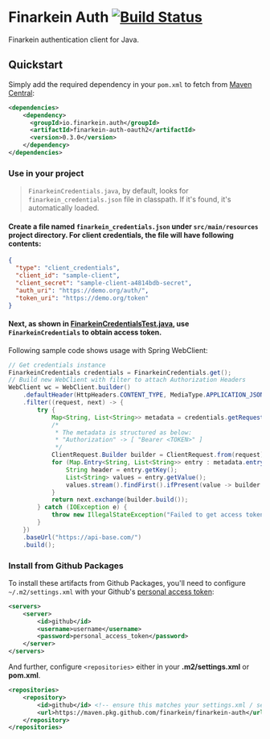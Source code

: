 # Finarkein Auth [![Build Status](https://travis-ci.org/finarkein/finarkein-auth.svg?branch=main)](https://travis-ci.org/finarkein/finarkein-auth)

Finarkein authentication client for Java.

## Quickstart

Simply add the required dependency in your `pom.xml` to fetch from [Maven Central](https://search.maven.org/search?q=g:io.finarkein.auth):

```xml
<dependencies>
    <dependency>
      <groupId>io.finarkein.auth</groupId>
      <artifactId>finarkein-auth-oauth2</artifactId>
      <version>0.3.0</version>
    </dependency>
</dependencies>
```

### Use in your project

> `FinarkeinCredentials.java`, by default, looks for `finarkein_credentials.json` file in classpath. If it's found, it's automatically loaded.

#### Create a file named `finarkein_credentials.json` under `src/main/resources` project directory. For client credentials, the file will have following contents:
```json
{
  "type": "client_credentials",
  "client_id": "sample-client",
  "client_secret": "sample-client-a4814bdb-secret",
  "auth_uri": "https://demo.org/auth/",
  "token_uri": "https://demo.org/token"
}
``` 
#### Next, as shown in [FinarkeinCredentialsTest.java](oauth2/src/test/java/io/finarkein/auth/oauth2/FinarkeinCredentialsTest.java), use `FinarkeinCredentials` to obtain access token.

Following sample code shows usage with Spring WebClient:
```java
// Get credentials instance 
FinarkeinCredentials credentials = FinarkeinCredentials.get();
// Build new WebClient with filter to attach Authorization Headers
WebClient wc = WebClient.builder()
    .defaultHeader(HttpHeaders.CONTENT_TYPE, MediaType.APPLICATION_JSON_VALUE)
    .filter((request, next) -> {
        try {
            Map<String, List<String>> metadata = credentials.getRequestMetadata();
            /*
             * The metadata is structured as below:
             * "Authorization" -> [ "Bearer <TOKEN>" ]
             */
            ClientRequest.Builder builder = ClientRequest.from(request);
            for (Map.Entry<String, List<String>> entry : metadata.entrySet()) {
                String header = entry.getKey();
                List<String> values = entry.getValue();
                values.stream().findFirst().ifPresent(value -> builder.header(header, value));
            }
            return next.exchange(builder.build());
        } catch (IOException e) {
            throw new IllegalStateException("Failed to get access token for fiulx client", e);
        }
    })
    .baseUrl("https://api-base.com/")
    .build();
```

### Install from Github Packages

To install these artifacts from Github Packages, you'll need to configure `~/.m2/settings.xml` with your Github's [personal access token](https://github.com/settings/tokens):

```xml
<servers>
    <server>
        <id>github</id>
        <username>username</username>
        <password>personal_access_token</password>
    </server>
</servers>
```

And further, configure `<repositories>` either in your **.m2/settings.xml** or **pom.xml**.

```xml
<repositories>
    <repository>
        <id>github</id> <!-- ensure this matches your settings.xml / server ID -->
        <url>https://maven.pkg.github.com/finarkein/finarkein-auth</url>
    </repository>
</repositories>
```
